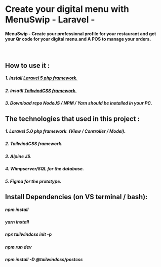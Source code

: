 <h1>Create your digital menu with MenuSwip - Laravel -</h6>

<h4>MenuSwip - Create your professional profile for your restaurant and get your Qr code for your digital menu.and A POS to manage your orders.</h4>

<br>
<h2>How to use it : </h2>

<h5>1. Install <a href="https://Laravel.com">Laravel 5 php framework.</a></h5>
<h5>2. Insatll <a href="https://tailwindCSS.com">TailwindCSS framework.</a></h5>
<h5>3. Download repo NodeJS / NPM / Yarn should be installed in your PC.</h5>

<h2> The technologies that used in this project : </h2>

<h5>1. Laravel 5.0 php framework. (View / Controller / Model). </h5>
<h5>2. TailwindCSS framework.</h5>
<h5>3. Alpine JS.</h5>
<h5>4. Wimpserver/SQL for the database.</h5>
<h5>5. Figma for the prototype. </h5>

<h2>  Install Dependencies (on VS terminal / bash): </h2>

<h5> npm install </h5>
<h5> yarn install </h5>
<h5>npx tailwindcss init -p</h5>
<h5>npm run dev</h5>
<h5>npm install -D @tailwindcss/postcss</h5>







